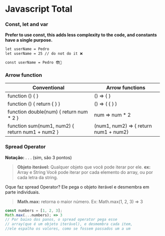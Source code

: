 # Javascript Total

### Const, let and var

**Prefer to use const, this adds less complexity to the code, and constants have a single purpose.**

```html
let userName = Pedro
let userName = 25 // do not do it ❌

const userName = Pedro 😎🎇

```

### Arrow function
  
| Conventional | Arrow functions |
| -------- | -------- | 
| function () { }     | () => { }     | 
| function () { return { } }     | () => ( { } )   
| function double(num) { return num * 2 }     | num  => num * 2   
| function sum(num1, num2) { return num1 + num2 }     | (num1, num2) => { return num1 + num2}  

### Spread Operator

**Notação:** . . . (sim, são 3 pontos)

> **Objeto iterável:** Qualquer objeto que você pode iterar por ele.
**ex:** Array e String
Você pode iterar por cada elemento do array, ou por cada letra da string.

Oque faz spread Operator? Ele pega o objeto iterável e desmembra em parte individuais.

> **Math.max:** retorna o maior número.
Ex: Math.max(1, 2, 3) => 3

```js
const numbers = [1, 2, 3];
Math.max(...numbers); => 3
// Por baixo dos panos, o spread operator pega esse
// array(que é um objeto iterável), e desmembra cada item,
//ele espalha os valores, como se fossem passados um a um
```
